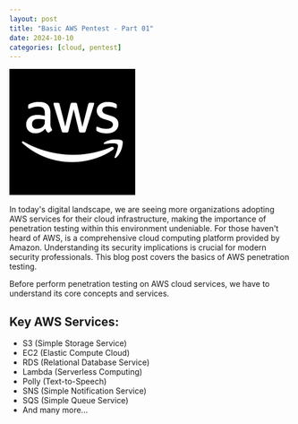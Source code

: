 ```yaml
---
layout: post
title: "Basic AWS Pentest - Part 01"
date: 2024-10-10
categories: [cloud, pentest]
---
```


![aws-logo](/images/2024-10-10/awslogo.png)

In today's digital landscape, we are seeing more organizations adopting AWS services for their cloud infrastructure, making the importance of penetration testing within this environment undeniable. For those haven't heard of AWS, is a comprehensive cloud computing platform provided by Amazon. Understanding its security implications is crucial for modern security professionals. This blog post covers the basics of AWS penetration testing.

Before perform penetration testing on AWS cloud services, we have to understand its core concepts and services. 

## Key AWS Services:
- S3 (Simple Storage Service)
- EC2 (Elastic Compute Cloud)
- RDS (Relational Database Service)
- Lambda (Serverless Computing)
- Polly (Text-to-Speech)
- SNS (Simple Notification Service)
- SQS (Simple Queue Service)
- And many more...


